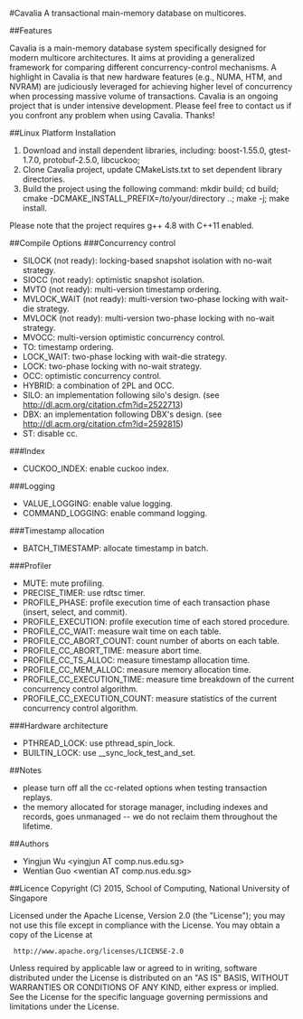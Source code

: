 #Cavalia
A transactional main-memory database on multicores.

##Features

Cavalia is a main-memory database system specifically designed for modern multicore architectures. It aims at providing a generalized framework for comparing different concurrency-control mechanisms. A highlight in Cavalia is that new hardware features (e.g., NUMA, HTM, and NVRAM) are judiciously leveraged for achieving higher level of concurrency when processing massive volume of transactions. Cavalia is an ongoing project that is under intensive development. Please feel free to contact us if you confront any problem when using Cavalia. Thanks!

##Linux Platform Installation

1. Download and install dependent libraries, including: boost-1.55.0, gtest-1.7.0, protobuf-2.5.0, libcuckoo;
2. Clone Cavalia project, update CMakeLists.txt to set dependent library directories. 
3. Build the project using the following command: mkdir build; cd build; cmake -DCMAKE_INSTALL_PREFIX=/to/your/directory ..; make -j; make install.

Please note that the project requires g++ 4.8 with C++11 enabled.

##Compile Options
###Concurrency control
* SILOCK (not ready): locking-based snapshot isolation with no-wait strategy.
* SIOCC (not ready): optimistic snapshot isolation.
* MVTO (not ready): multi-version timestamp ordering.
* MVLOCK_WAIT (not ready): multi-version two-phase locking with wait-die strategy.
* MVLOCK (not ready): multi-version two-phase locking with no-wait strategy.
* MVOCC: multi-version optimistic concurrency control.
* TO: timestamp ordering.
* LOCK_WAIT: two-phase locking with wait-die strategy.
* LOCK: two-phase locking with no-wait strategy.
* OCC: optimistic concurrency control.
* HYBRID: a combination of 2PL and OCC.
* SILO: an implementation following silo's design. (see http://dl.acm.org/citation.cfm?id=2522713)
* DBX: an implementation following DBX's design. (see http://dl.acm.org/citation.cfm?id=2592815)
* ST: disable cc.

###Index
* CUCKOO_INDEX: enable cuckoo index.

###Logging
* VALUE_LOGGING: enable value logging.
* COMMAND_LOGGING: enable command logging.

###Timestamp allocation
* BATCH_TIMESTAMP: allocate timestamp in batch.

###Profiler
* MUTE: mute profiling.
* PRECISE_TIMER: use rdtsc timer.
* PROFILE_PHASE: profile execution time of each transaction phase (insert, select, and commit).
* PROFILE_EXECUTION: profile execution time of each stored procedure.
* PROFILE_CC_WAIT: measure wait time on each table.
* PROFILE_CC_ABORT_COUNT: count number of aborts on each table.
* PROFILE_CC_ABORT_TIME: measure abort time.
* PROFILE_CC_TS_ALLOC: measure timestamp allocation time.
* PROFILE_CC_MEM_ALLOC: measure memory allocation time.
* PROFILE_CC_EXECUTION_TIME: measure time breakdown of the current concurrency control algorithm.
* PROFILE_CC_EXECUTION_COUNT: measure statistics of the current concurrency control algorithm.

###Hardware architecture
* PTHREAD_LOCK: use pthread_spin_lock.
* BUILTIN_LOCK: use __sync_lock_test_and_set.

##Notes
* please turn off all the cc-related options when testing transaction replays.
* the memory allocated for storage manager, including indexes and records, goes unmanaged -- we do not reclaim them throughout the lifetime.

##Authors
* Yingjun Wu \<yingjun AT comp.nus.edu.sg\>
* Wentian Guo \<wentian AT comp.nus.edu.sg\>

##Licence
Copyright (C) 2015, School of Computing, National University of Singapore

Licensed under the Apache License, Version 2.0 (the "License");
you may not use this file except in compliance with the License.
You may obtain a copy of the License at

     http://www.apache.org/licenses/LICENSE-2.0

Unless required by applicable law or agreed to in writing, software
distributed under the License is distributed on an "AS IS" BASIS,
WITHOUT WARRANTIES OR CONDITIONS OF ANY KIND, either express or implied.
See the License for the specific language governing permissions and
limitations under the License.

